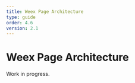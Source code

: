 ```yaml
---
title: Weex Page Architecture
type: guide
order: 4.6
version: 2.1
---
```


# Weex Page Architecture

Work in progress.
